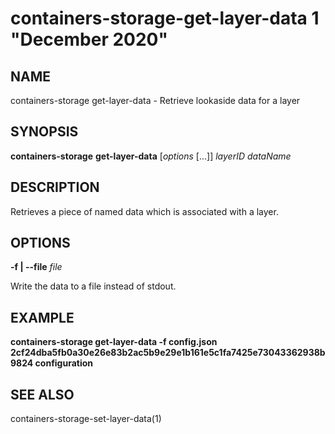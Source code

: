 # containers-storage-get-layer-data 1 "December 2020"

## NAME
containers-storage get-layer-data - Retrieve lookaside data for a layer

## SYNOPSIS
**containers-storage** **get-layer-data** [*options* [...]] *layerID* *dataName*

## DESCRIPTION
Retrieves a piece of named data which is associated with a layer.

## OPTIONS
**-f | --file** *file*

Write the data to a file instead of stdout.

## EXAMPLE
**containers-storage get-layer-data -f config.json 2cf24dba5fb0a30e26e83b2ac5b9e29e1b161e5c1fa7425e73043362938b9824 configuration**

## SEE ALSO
containers-storage-set-layer-data(1)

